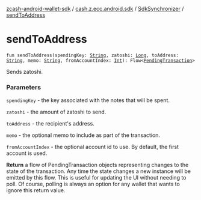 [zcash-android-wallet-sdk](../../index.md) / [cash.z.ecc.android.sdk](../index.md) / [SdkSynchronizer](index.md) / [sendToAddress](./send-to-address.md)

# sendToAddress

`fun sendToAddress(spendingKey: `[`String`](https://kotlinlang.org/api/latest/jvm/stdlib/kotlin/-string/index.html)`, zatoshi: `[`Long`](https://kotlinlang.org/api/latest/jvm/stdlib/kotlin/-long/index.html)`, toAddress: `[`String`](https://kotlinlang.org/api/latest/jvm/stdlib/kotlin/-string/index.html)`, memo: `[`String`](https://kotlinlang.org/api/latest/jvm/stdlib/kotlin/-string/index.html)`, fromAccountIndex: `[`Int`](https://kotlinlang.org/api/latest/jvm/stdlib/kotlin/-int/index.html)`): Flow<`[`PendingTransaction`](../../cash.z.ecc.android.sdk.db.entity/-pending-transaction/index.md)`>`

Sends zatoshi.

### Parameters

`spendingKey` - the key associated with the notes that will be spent.

`zatoshi` - the amount of zatoshi to send.

`toAddress` - the recipient's address.

`memo` - the optional memo to include as part of the transaction.

`fromAccountIndex` - the optional account id to use. By default, the first account is used.

**Return**
a flow of PendingTransaction objects representing changes to the state of the
transaction. Any time the state changes a new instance will be emitted by this flow. This is
useful for updating the UI without needing to poll. Of course, polling is always an option
for any wallet that wants to ignore this return value.

